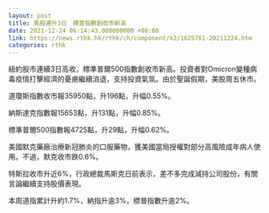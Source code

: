 ```yaml
---
layout: post
title: 美股連升3日　標普指數創收市新高
date: 2021-12-24 06:14:43.000000000 +08:00
link: https://news.rthk.hk/rthk/ch/component/k2/1625761-20211224.htm
categories: rthk
---
```


紐約股市連續3日高收，標準普爾500指數創收市新高。投資者對Omicron變種病毒疫情打擊經濟的憂慮繼續消退，支持投資氣氛。由於聖誕假期，美股周五休市。

道瓊斯指數收市報35950點，升196點，升幅0.55%。

納斯達克指數報15653點，升131點，升幅0.85%。

標準普爾500指數報4725點，升29點，升幅0.62%。

美國默克藥廠治療新冠肺炎的口服藥物，獲美國當局授權對部分高風險成年病人使用。不過，默克收市跌0.6%。

特斯拉收市升近6%，行政總裁馬斯克日前表示，差不多完成減持公司股份，有關言論繼續支持股價表現。

本周道指累計升約1.7%，納指升逾3%，標普指數升逾2%。
